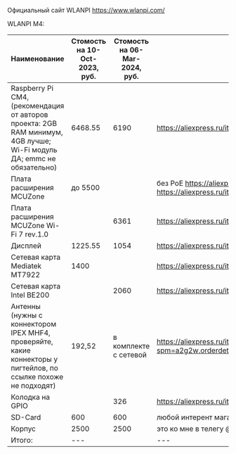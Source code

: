 Официальный сайт WLANPI https://www.wlanpi.com/

WLANPI M4:

| Наименование | Стомость на 10-Oct-2023, руб. | Стомость на 06-Mar-2024, руб. | Ссылка |
| --- | --- | --- | --- |
| Raspberry Pi CM4, (рекомендация от авторов проекта: 2GB RAM минимум, 4GB лучше; Wi-Fi модуль ДА; emmc не обязательно) | 6468.55 | 6190 | https://aliexpress.ru/item/1005002583444714.html |
| Плата расширения MCUZone | до 5500 | | без PoE https://aliexpress.ru/item/1005002483187367.html, с PoE https://aliexpress.ru/item/1005003823642614.html |
| Плата расширения MCUZone Wi-Fi 7 rev.1.0 | | 6361 | https://aliexpress.ru/item/1005006304890677.html |
| Дисплей | 1225.55 | 1054 | https://aliexpress.ru/item/4000407560621.html |
|  Сетевая карта Mediatek MT7922 | 1400 | | https://aliexpress.ru/item/1005005038454680.html |
|  Сетевая карта Intel BE200 | | 2060 | https://aliexpress.ru/item/1005003916843106.html |
| Антенны (нужны с коннектором IPEX MHF4, проверяйте, какие коннекторы у пигтейлов, по ссылке похоже не подходят) | 192,52 | в комплекте с сетевой  | https://aliexpress.ru/item/4000478543477.html?spm=a2g2w.orderdetail.0.0.40554aa6RWypXL&sku_id=12000028175186553 |
| Колодка на GPIO | | 326 | https://aliexpress.ru/item/1005006185824484.html |
| SD-Card | 600 | 600 | любой интерент магазин |
| Корпус | 2500 | 2500 | это ко мне в телегу @gcastle2007 |
| Итого: | --- | | --- |
